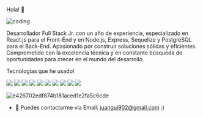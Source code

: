 Hola! 👋

![coding](https://github.com/juangui78/juangui78/assets/118124647/c83ee5fa-e196-4b10-9a0a-dd50eba5d2e9)



Desarrollador Full Stack Jr. con un año de experiencia, especializado en React.js para el Front-End y en Node.js, Express, Sequelize y PostgreSQL para el Back-End. Apasionado por construir soluciones sólidas y eficientes. Comprometido con la excelencia técnica y en constante búsqueda de oportunidades para crecer en el mundo del desarrollo.

Tecnologias que he usado!

<img src="https://img.shields.io/badge/HTML5-E34F26?style=for-the-badge&logo=html5&logoColor=white" />
<img src="https://img.shields.io/badge/CSS3-1572B6?style=for-the-badge&logo=css3&logoColor=white" />
<img src="https://img.shields.io/badge/JavaScript-323330?style=for-the-badge&logo=javascript&logoColor=F7DF1E" />
<img src="https://img.shields.io/badge/React-20232A?style=for-the-badge&logo=react&logoColor=61DAFB" />
<img src="https://img.shields.io/badge/Redux-593D88?style=for-the-badge&logo=redux&logoColor=white" />
<img src="https://img.shields.io/badge/Node%20js-339933?style=for-the-badge&logo=nodedotjs&logoColor=white" />
<img src="https://img.shields.io/badge/PostgreSQL-316192?style=for-the-badge&logo=postgresql&logoColor=white" />
<img src="https://img.shields.io/badge/MongoDB-4EA94B?style=for-the-badge&logo=mongodb&logoColor=white" />
<img src="https://img.shields.io/badge/Tailwind_CSS-38B2AC?style=for-the-badge&logo=tailwind-css&logoColor=white" />
<img src="https://img.shields.io/badge/Figma-F24E1E?style=for-the-badge&logo=figma&logoColor=white" />

![e426702edf874b181aced1e2fa5c6cde](https://github.com/juangui78/juangui78/assets/118124647/578e8c7b-18ab-47ce-8821-9067f5960ea7)

- 🔭 Puedes contactarme via Email: juangui902@gmail.com ;)
